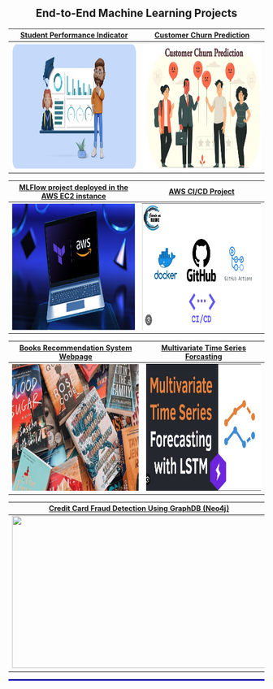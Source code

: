 
<h2 align = "center">  End-to-End Machine Learning Projects </h2> 


|  [Student Performance Indicator](https://github.com/shaikhneha2911/End-to-End-ML-Projects/tree/main/mlproject)|  [Customer Churn Prediction](https://github.com/shaikhneha2911/End-to-End-ML-Projects/tree/main/Bank-Customers-Churn-Prediction)|
| :-:| :-:| 
| [<img src = "https://github.com/shaikhneha2911/shaikhneha2911/blob/main/student.png" alt="my banner" width = 500 height = 250/>](https://github.com/shaikhneha2911/End-to-End-ML-Projects/tree/main/mlproject)| [<img src="Bank-Customers-Churn-Prediction/Churn.png" width = 500 height = 250/>](https://github.com/shaikhneha2911/End-to-End-ML-Projects/tree/main/Bank-Customers-Churn-Prediction)|

| [MLFlow project deployed in the AWS EC2 instance](https://github.com/shaikhneha2911/End-to-End-ML-Projects/tree/main/Machine-Learning-Project-with-MLflow)| [AWS CI/CD Project](https://github.com/shaikhneha2911/End-to-End-ML-Projects/tree/main/AWS-CI-CD-Projects)|
| :-:| :-:| 
| [<img src = "Machine-Learning-Project-with-MLflow/MLFlow_AWS.png" alt="my banner" width = 500 height = 250/>](https://github.com/shaikhneha2911/End-to-End-ML-Projects/tree/main/Machine-Learning-Project-with-MLflow)| [<img src = "AWS-CI-CD-Projects/AWS_CICD.png" width = 500 height = 250/>](https://github.com/shaikhneha2911/End-to-End-ML-Projects/tree/main/AWS-CI-CD-Projects)

| [Books Recommendation System Webpage](https://github.com/shaikhneha2911/Books-Recommender-System-Using-Machine-Learning)| [Multivariate Time Series Forcasting](https://github.com/shaikhneha2911/End-to-End-ML-Projects/tree/main/Multivariate%20Time%20Series%20Forcasting)|
| :-:| :-:| 
| [<img src = "https://github.com/shaikhneha2911/Books-Recommender-System-Using-Machine-Learning/blob/master/book_recm.png" alt="my banner" width = 500 height = 250/>](https://github.com/shaikhneha2911/Books-Recommender-System-Using-Machine-Learning)| [<img src = "Time_Series.png" width = 500 height = 250/>](https://github.com/shaikhneha2911/End-to-End-ML-Projects/tree/main/Multivariate%20Time%20Series%20Forcasting)

 
| [Credit Card Fraud Detection Using GraphDB (Neo4j)](https://github.com/shaikhneha2911/Credit-Card-Fraud-Detection-Using-Neo4j)|
| :-: |
| [<img src = "https://github.com/shaikhneha2911/Credit-Card-Fraud-Detection-Using-Neo4j/blob/main/CCFD.png" width = 500 height = 300/>](https://github.com/shaikhneha2911/Credit-Card-Fraud-Detection-Using-Neo4j)| 
<hr style="border:0.01px solid blue"> 
